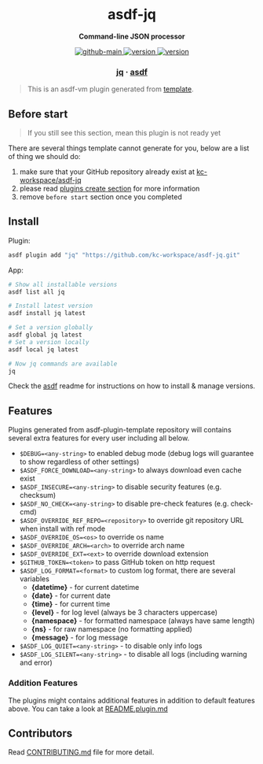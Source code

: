 <h1 align="center">
  asdf-jq
</h1>

<!-- Description section -->
<p align="center">
  <strong>Command-line JSON processor</strong>
</p>

<!-- Badges section -->
<p align="center">
  <a href="https://github.com/kc-workspace/asdf-jq/actions/workflows/main.yml">
    <img
      alt="github-main"
      src="https://img.shields.io/github/actions/workflow/status/kc-workspace/asdf-jq/main.yml?style=flat-square&logo=github">
  </a>
  <a href="https://github.com/kc-workspace/asdf-jq/releases">
    <img
      alt="version"
      src="https://img.shields.io/github/v/release/kc-workspace/asdf-jq?style=flat-square&logo=github">
  </a>
  <a href="https://github.com/kc-workspace/asdf-jq/commits/main">
    <img
      alt="version"
      src="https://img.shields.io/github/last-commit/kc-workspace/asdf-jq/main?style=flat-square&logo=github">
  </a>
</p>

<!-- Links section -->
<h3 align="center">
  <a href="https://jqlang.github.io/jq/">jq</a>
  <span> · </span>
  <a href="https://asdf-vm.com">asdf</a>
</h3>

> This is an asdf-vm plugin generated from [template][template-gh].

## Before start

> If you still see this section, mean this plugin is not ready yet

There are several things template cannot generate for you,
below are a list of thing we should do:

1. make sure that your GitHub repository already exist at [kc-workspace/asdf-jq][plugin-gh]
2. please read [plugins create section][asdf-create-plugin] for more information
3. remove `before start` section once you completed

## Install

Plugin:

```sh
asdf plugin add "jq" "https://github.com/kc-workspace/asdf-jq.git"
```

App:

```sh
# Show all installable versions
asdf list all jq

# Install latest version
asdf install jq latest

# Set a version globally
asdf global jq latest
# Set a version locally
asdf local jq latest

# Now jq commands are available
jq
```

Check the [asdf][asdf-link] readme for instructions on
how to install & manage versions.

## Features

Plugins generated from asdf-plugin-template repository will
contains several extra features for every user including all below.

- `$DEBUG=<any-string>` to enabled debug mode (debug logs will guarantee to show regardless of other settings)
- `$ASDF_FORCE_DOWNLOAD=<any-string>` to always download even cache exist
- `$ASDF_INSECURE=<any-string>` to disable security features (e.g. checksum)
- `$ASDF_NO_CHECK=<any-string>` to disable pre-check features (e.g. check-cmd)
- `$ASDF_OVERRIDE_REF_REPO=<repository>` to override git repository URL when install with ref mode
- `$ASDF_OVERRIDE_OS=<os>` to override os name
- `$ASDF_OVERRIDE_ARCH=<arch>` to override arch name
- `$ASDF_OVERRIDE_EXT=<ext>` to override download extension
- `$GITHUB_TOKEN=<token>` to pass GitHub token on http request
- `$ASDF_LOG_FORMAT=<format>` to custom log format, there are several variables
  - **{datetime}** - for current datetime
  - **{date}** - for current date
  - **{time}** - for current time
  - **{level}** - for log level (always be 3 characters uppercase)
  - **{namespace}** - for formatted namespace (always have same length)
  - **{ns}** - for raw namespace (no formatting applied)
  - **{message}** - for log message
- `$ASDF_LOG_QUIET=<any-string>` - to disable only info logs
- `$ASDF_LOG_SILENT=<any-string>` - to disable all logs (including warning and error)

### Addition Features

The plugins might contains additional features
in addition to default features above.
You can take a look at [README.plugin.md][app-readme-md]

## Contributors

Read [CONTRIBUTING.md][contributing-md] file for more detail.

<!-- LINKS SECTION -->

[app-readme-md]: ./README.plugin.md
[contributing-md]: ./CONTRIBUTING.md
[plugin-gh]: https://github.com/kc-workspace/asdf-jq
[template-gh]: https://github.com/kc-workspace/asdf-plugin-template
[asdf-link]: https://github.com/asdf-vm/asdf
[asdf-create-plugin]: https://asdf-vm.com/plugins/create.html
